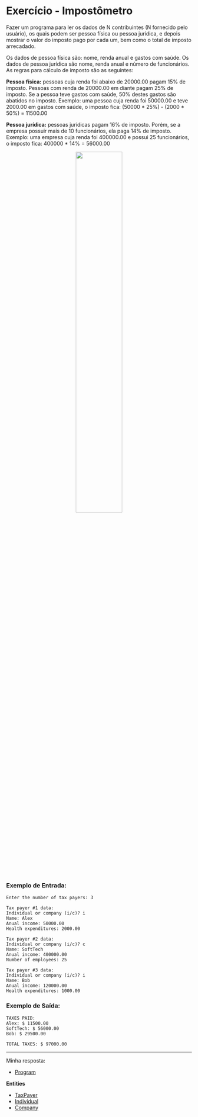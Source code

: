 # Exercício - Impostômetro

Fazer um programa para ler os dados de N contribuintes (N fornecido pelo usuário), os quais podem ser pessoa física ou pessoa jurídica, e depois mostrar o valor do imposto pago por cada um, bem como o total de imposto arrecadado.

Os dados de pessoa física são: nome, renda anual e gastos com saúde. Os dados de pessoa jurídica são nome, renda anual e número de funcionários. As regras para cálculo de imposto são as seguintes:

**Pessoa física:** pessoas cuja renda foi abaixo de 20000.00 pagam 15% de imposto. Pessoas com renda de 20000.00 em diante pagam 25% de imposto. Se a pessoa teve gastos com saúde, 50% destes gastos são abatidos no imposto.
Exemplo: uma pessoa cuja renda foi 50000.00 e teve 2000.00 em gastos com saúde, o imposto fica: (50000 * 25%) - (2000 * 50%) = 11500.00

**Pessoa jurídica:** pessoas jurídicas pagam 16% de imposto. Porém, se a empresa possuir mais de 10 funcionários, ela paga 14% de imposto.
Exemplo: uma empresa cuja renda foi 400000.00 e possui 25 funcionários, o imposto fica: 400000 * 14% = 56000.00

<p align="center">
  <img src="https://github.com/JonathanBarr0s/Udemy-CSharp/assets/132490863/70a49d5a-e91a-469d-b322-c6f90786611c" width= 50%>
</p>

### Exemplo de Entrada:

```
Enter the number of tax payers: 3

Tax payer #1 data:
Individual or company (i/c)? i
Name: Alex
Anual income: 50000.00
Health expenditures: 2000.00

Tax payer #2 data:
Individual or company (i/c)? c
Name: SoftTech
Anual income: 400000.00
Number of employees: 25

Tax payer #3 data:
Individual or company (i/c)? i
Name: Bob
Anual income: 120000.00
Health expenditures: 1000.00
```

### Exemplo de Saída:

```
TAXES PAID:
Alex: $ 11500.00
SoftTech: $ 56000.00
Bob: $ 29500.00

TOTAL TAXES: $ 97000.00
```

---

Minha resposta:

- [Program](https://github.com/JonathanBarr0s/Udemy-CSharp/blob/main/01.%20Programa%C3%A7%C3%A3o%20Orientada%20a%20Objetos/04.%20Heran%C3%A7a%20e%20Polimorfismo/03.%20Impost%C3%B4metro/Impostometro/Impostometro/Program.cs)

**Entities**
- [TaxPayer](https://github.com/JonathanBarr0s/Udemy-CSharp/blob/main/01.%20Programa%C3%A7%C3%A3o%20Orientada%20a%20Objetos/04.%20Heran%C3%A7a%20e%20Polimorfismo/03.%20Impost%C3%B4metro/Impostometro/Impostometro/Entities/TaxPayer.cs)
- [Individual](https://github.com/JonathanBarr0s/Udemy-CSharp/blob/main/01.%20Programa%C3%A7%C3%A3o%20Orientada%20a%20Objetos/04.%20Heran%C3%A7a%20e%20Polimorfismo/03.%20Impost%C3%B4metro/Impostometro/Impostometro/Entities/Individual.cs)
- [Company](https://github.com/JonathanBarr0s/Udemy-CSharp/blob/main/01.%20Programa%C3%A7%C3%A3o%20Orientada%20a%20Objetos/04.%20Heran%C3%A7a%20e%20Polimorfismo/03.%20Impost%C3%B4metro/Impostometro/Impostometro/Entities/Company.cs)